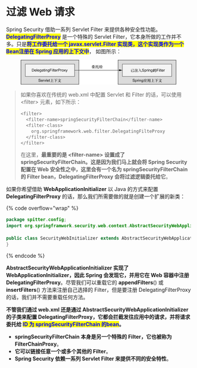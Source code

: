 # 过滤 Web 请求

Spring Security 借助一系列 Servlet Filter 来提供各种安全性功能。<mark style="color:blue;">**DelegatingFilterProxy**</mark> 是一个特殊的 Servlet Filter，它本身所做的工作并不多。只是<mark style="color:blue;">**将工作委托给一个 javax.servlet.Filter 实现类，这个实现类作为一个Bean注册在 Spring 应用的上下文中**</mark>， 如图所示：

<figure><img src="../../.gitbook/assets/image.png" alt=""><figcaption></figcaption></figure>

> 如果你喜欢在传统的 web.xml 中配置 Servlet 和 Filter 的话，可以使用 \<filter> 元素，如下所示：
>
> ```markup
> <filter>
>   <filter-name>springSecurityFilterChain</filter-name>
>   <filter-class>
>     org.springframework.web.filter.DelegatingFilteProxy
>   </filter-class>
> </filter>
> ```
>
> 在这里，**最重要的是 \<filter-name> 设置成了 springSecurityFilterChain。**这是因为我们**马上就会将 Spring Security 配置在 Web 安全性之中，这里会有一个名为 springSecurityFilterChain 的 Filter bean，DelegatingFilterProxy 会将过滤逻辑委托给它**。

如果你希望借助 **WebApplicationInitializer** 以 Java 的方式来配置 **DelegatingFilterProxy** 的话，那么我们所需要做的就是创建一个扩展的新类：

{% code overflow="wrap" %}
```java
package spitter.config;
import org.springframwork.security.web.context.AbstractSecurityWebApplicationInitializer;

public class SecurityWebInitializer extends AbstractSecurityWebApplicationInitializer{
}
```
{% endcode %}

**AbstractSecurityWebApplicationInitializer 实现了 WebApplicationInitializer，因此 Spring 会发现它，并用它在 Web 容器中注册 DelegatingFilterProxy**。尽管我们可以重载它的 **appendFilters**() 或 **insertFilters**() 方法来注册自己选择的 Filter，但是要注册 DelegatingFilterProxy 的话，我们并不需要重载任何方法。

**不管我们通过 web.xml 还是通过 AbstractSecurityWebApplicationInitializer 的子类来配置 DelegatingFilterProxy，它都会拦截发往应用中的请求，并将请求委托给 **<mark style="color:blue;">**ID 为 springSecurityFilterChain 的bean**</mark>**。**

* **springSecurityFilterChain 本身是另一个特殊的 Filter，它也被称为FilterChainProxy**。
* **它可以链接任意一个或多个其他的 Filter**。
* **Spring Security 依赖一系列 Servlet Filter 来提供不同的安全特性**。
